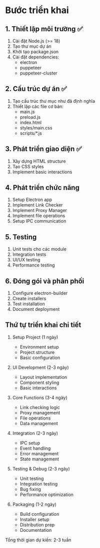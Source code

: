 # Bước triển khai

## 1. Thiết lập môi trường ✅
1. Cài đặt Node.js (>= 18)
2. Tạo thư mục dự án
3. Khởi tạo package.json
4. Cài đặt dependencies:
   - electron
   - puppeteer
   - puppeteer-cluster

## 2. Cấu trúc dự án ✅
1. Tạo cấu trúc thư mục như đã định nghĩa
2. Thiết lập các file cơ bản:
   - main.js
   - preload.js
   - index.html
   - styles/main.css
   - scripts/*.js

## 3. Phát triển giao diện ✅
1. Xây dựng HTML structure
2. Tạo CSS styles
3. Implement basic interactions

## 4. Phát triển chức năng
1. Setup Electron app
2. Implement Link Checker
3. Implement Proxy Manager
4. Implement file operations
5. Setup IPC communication

## 5. Testing
1. Unit tests cho các module
2. Integration tests
3. UI/UX testing
4. Performance testing

## 6. Đóng gói và phân phối
1. Configure electron-builder
2. Create installers
3. Test installation
4. Document deployment

## Thứ tự triển khai chi tiết
1. Setup Project (1 ngày)
   - Environment setup
   - Project structure
   - Basic configuration

2. UI Development (2-3 ngày)
   - Layout implementation
   - Component styling
   - Basic interactions

3. Core Functions (3-4 ngày)
   - Link checking logic
   - Proxy management
   - File operations
   - Data management

4. Integration (2-3 ngày)
   - IPC setup
   - Event handling
   - Error management
   - State management

5. Testing & Debug (2-3 ngày)
   - Unit testing
   - Integration testing
   - Bug fixing
   - Performance optimization

6. Packaging (1-2 ngày)
   - Build configuration
   - Installer setup
   - Distribution prep
   - Documentation

Tổng thời gian dự kiến: 2-3 tuần

